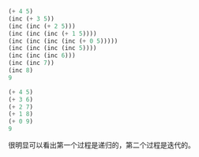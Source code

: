 ```lisp
(+ 4 5)
(inc (+ 3 5))
(inc (inc (+ 2 5)))
(inc (inc (inc (+ 1 5))))
(inc (inc (inc (inc (+ 0 5)))))
(inc (inc (inc (inc 5))))
(inc (inc (inc 6)))
(inc (inc 7))
(inc 8)
9
```

```lisp
(+ 4 5)
(+ 3 6)
(+ 2 7)
(+ 1 8)
(+ 0 9)
9
```

很明显可以看出第一个过程是递归的，第二个过程是迭代的。